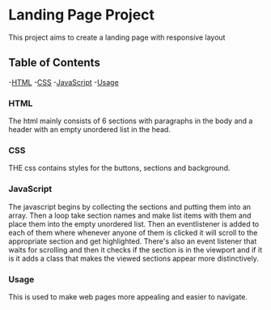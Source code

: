 # Landing Page Project
This project aims to create a landing page with responsive layout
## Table of Contents
-[HTML](#HTML)
-[CSS](#CSS)
-[JavaScript](#JavaScript)
-[Usage](#Usage)
### HTML
The html mainly consists of 6 sections with paragraphs in the body and a header with an empty unordered list in the head.
### CSS
THE css contains styles for the buttons, sections and background.
### JavaScript
The javascript begins by collecting the sections and putting them into an array.
Then a loop take section names and make list items with them and place them into the empty unordered list.
Then an eventlistener is added to each of them where whenever anyone of them is clicked it will scroll to the appropriate section and get highlighted.
There's also an event listener that waits for scrolling and then it checks if the section is in the viewport and if it is it adds a class that makes the viewed sections appear more distinctively.
### Usage
This is used to make web pages more appealing and easier to navigate.
